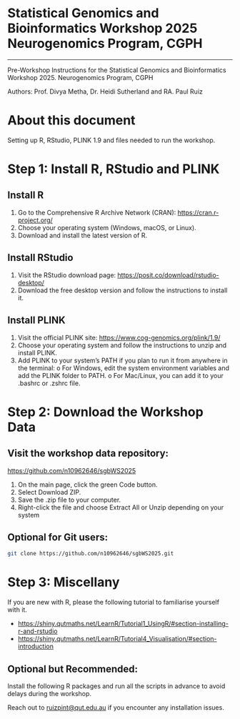 # Statistical Genomics and Bioinformatics Workshop 2025 Neurogenomics Program, CGPH
--------------

Pre-Workshop Instructions for the Statistical Genomics and Bioinformatics 
Workshop 2025. Neurogenomics Program, CGPH

Authors: Prof. Divya Metha, Dr. Heidi Sutherland and RA. Paul Ruiz

# About this document
Setting up R, RStudio, PLINK 1.9 and files needed to run the workshop.

# Step 1: Install R, RStudio and PLINK
## Install R
1.	Go to the Comprehensive R Archive Network (CRAN):
https://cran.r-project.org/
2.	Choose your operating system (Windows, macOS, or Linux).
3.	Download and install the latest version of R.
## Install RStudio
1.	Visit the RStudio download page:
https://posit.co/download/rstudio-desktop/
2.	Download the free desktop version and follow the instructions to install it.
## Install PLINK
1.	Visit the official PLINK site:
https://www.cog-genomics.org/plink/1.9/
2.	Choose your operating system and follow the instructions to unzip and install PLINK.
3.	Add PLINK to your system’s PATH if you plan to run it from anywhere in the terminal:
o	For Windows, edit the system environment variables and add the PLINK folder to PATH.
o	For Mac/Linux, you can add it to your .bashrc or .zshrc file.

# Step 2: Download the Workshop Data
## Visit the workshop data repository:
https://github.com/n10962646/sgbWS2025
1.	On the main page, click the green Code button.
2.	Select Download ZIP.
3.	Save the .zip file to your computer.
4.	Right-click the file and choose Extract All or Unzip depending on your system
## Optional for Git users: 
```bash
git clone https://github.com/n10962646/sgbWS2025.git
```

# Step 3: Miscellany
If you are new with R, please the following tutorial to familiarise yourself with it. 
- https://shiny.qutmaths.net/LearnR/Tutorial1_UsingR/#section-installing-r-and-rstudio
- https://shiny.qutmaths.net/LearnR/Tutorial4_Visualisation/#section-introduction
## Optional but Recommended:
Install the following R packages and run all the scripts in advance to avoid delays during the workshop.

Reach out to ruizpint@qut.edu.au if you encounter any installation issues.



